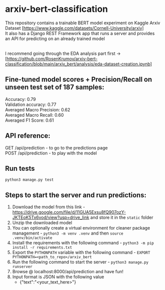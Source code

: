 # arxiv-bert-classification
This repository contains a trainable BERT model experiment on Kaggle Arxiv Dataset [https://www.kaggle.com/datasets/Cornell-University/arxiv] <br>
It also has a Django REST Framework app that runs a server and provides an API for predicting on an already trained model <br><br>

I recommend going through the EDA analysis part first -> [https://github.com/RosenKrumov/arxiv-bert-classification/blob/main/arxiv_bert/analysis/eda-dataset-creation.ipynb]

## Fine-tuned model scores + Precision/Recall on unseen test set of 187 samples:
Accuracy: 0.79 <br>
Validation accuracy: 0.77 <br>
Averaged Macro Precision: 0.62 <br>
Averaged Macro Recall: 0.60 <br>
Averaged F1 Score: 0.61

## API reference:
GET /api/prediction - to go to the predictions page <br>
POST /api/prediction - to play with the model

## Run tests
`python3 manage.py test`

## Steps to start the server and run predictions:
1) Download the model from this link - https://drive.google.com/file/d/11GUA5Exsu8fQ907ozY-JKTEoK5Tx6vod/view?usp=drive_link and store it in the `static` folder
2) Unzip the downloaded model
3) You can optionally create a virtual environment for cleaner package management - `python3 -m venv .venv` and then `source .venv/bin/activate`
4) Install the requirements with the following command - `python3 -m pip install -r requirements.txt`
5) Export the `PYTHONPATH` variable with the following command - `EXPORT PYTHONPATH=<path_to_repo>/arxiv_bert`
6) Run the following command to start the server - `python3 manage.py runserver`
7) Browse @ localhost:8000/api/prediction and have fun!
8) Input format is JSON with the following value
   - {"text":"<your_text_here>"}
